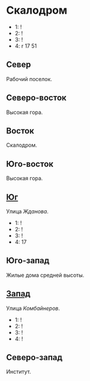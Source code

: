 # Скалодром

* 1:    !
* 2:    !
* 3:    !
* 4:    r   17  51

## Север

Рабочий поселок.

## Северо-восток

Высокая гора.

## Восток

Скалодром.

## Юго-восток

Высокая гора.

## [Юг](./550070.md)

Улица *Жданова*.

* 1:    !
* 2:    !
* 3:    !
* 4:    17

## Юго-запад

Жилые дома средней высоты.

## [Запад](./540065.md)

Улица *Комбайнеров*.

* 1:    !
* 2:    !
* 3:    !
* 4:    !

## Северо-запад

Институт.
